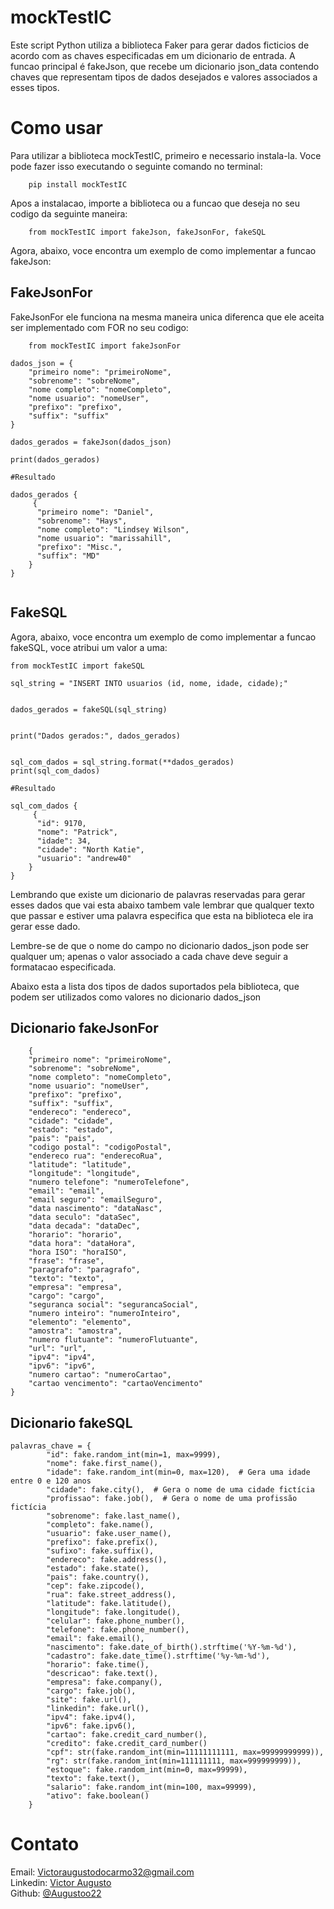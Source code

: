 
# mockTestIC
Este script Python utiliza a biblioteca Faker para gerar dados ficticios de acordo com as chaves especificadas em um dicionario de entrada. A funcao principal é fakeJson, que recebe um dicionario json_data contendo chaves que representam tipos de dados desejados e valores associados a esses tipos.


# Como usar

Para utilizar a biblioteca mockTestIC, primeiro e necessario instala-la. Voce pode fazer isso executando o seguinte comando no terminal: 

``` 
    pip install mockTestIC
```

Apos a instalacao, importe a biblioteca ou a funcao que deseja no seu codigo da seguinte maneira:

``` 
    from mockTestIC import fakeJson, fakeJsonFor, fakeSQL
```

Agora, abaixo, voce encontra um exemplo de como implementar a funcao fakeJson:

## FakeJsonFor

FakeJsonFor ele funciona na mesma maneira unica diferenca que ele aceita ser implementado com FOR no seu codigo:

```
    from mockTestIC import fakeJsonFor  

dados_json = {
    "primeiro nome": "primeiroNome",
    "sobrenome": "sobreNome",
    "nome completo": "nomeCompleto",
    "nome usuario": "nomeUser",
    "prefixo": "prefixo",
    "suffix": "suffix"
}

dados_gerados = fakeJson(dados_json)

print(dados_gerados)

#Resultado

dados_gerados {
     {
      "primeiro nome": "Daniel",
      "sobrenome": "Hays",
      "nome completo": "Lindsey Wilson",
      "nome usuario": "marissahill",
      "prefixo": "Misc.",
      "suffix": "MD"
    }
}


```

## FakeSQL 
Agora, abaixo, voce encontra um exemplo de como implementar a funcao fakeSQL, voce atribui um valor a uma:

```
from mockTestIC import fakeSQL  

sql_string = "INSERT INTO usuarios (id, nome, idade, cidade);"


dados_gerados = fakeSQL(sql_string)


print("Dados gerados:", dados_gerados)


sql_com_dados = sql_string.format(**dados_gerados)
print(sql_com_dados)

#Resultado

sql_com_dados {
     {
      "id": 9170,
      "nome": "Patrick",
      "idade": 34,
      "cidade": "North Katie",
      "usuario": "andrew40"
    }
}
```
Lembrando que existe um dicionario de palavras reservadas para gerar esses dados que vai esta abaixo tambem vale lembrar que qualquer texto que passar e estiver uma palavra especifica que esta na biblioteca ele ira gerar esse dado.


Lembre-se de que o nome do campo no dicionario dados_json pode ser qualquer um; apenas o valor associado a cada chave deve seguir a formatacao especificada.

Abaixo esta a lista dos tipos de dados suportados pela biblioteca, que podem ser utilizados como valores no dicionario dados_json

## Dicionario fakeJsonFor 

```
    {
    "primeiro nome": "primeiroNome",
    "sobrenome": "sobreNome",
    "nome completo": "nomeCompleto",
    "nome usuario": "nomeUser",
    "prefixo": "prefixo",
    "suffix": "suffix",
    "endereco": "endereco",
    "cidade": "cidade",
    "estado": "estado",
    "pais": "pais",
    "codigo postal": "codigoPostal",
    "endereco rua": "enderecoRua",
    "latitude": "latitude",
    "longitude": "longitude",
    "numero telefone": "numeroTelefone",
    "email": "email",
    "email seguro": "emailSeguro",
    "data nascimento": "dataNasc",
    "data seculo": "dataSec",
    "data decada": "dataDec",
    "horario": "horario",
    "data hora": "dataHora",
    "hora ISO": "horaISO",
    "frase": "frase",
    "paragrafo": "paragrafo",
    "texto": "texto",
    "empresa": "empresa",
    "cargo": "cargo",
    "seguranca social": "segurancaSocial",
    "numero inteiro": "numeroInteiro",
    "elemento": "elemento",
    "amostra": "amostra",
    "numero flutuante": "numeroFlutuante",
    "url": "url",
    "ipv4": "ipv4",
    "ipv6": "ipv6",
    "numero cartao": "numeroCartao",
    "cartao vencimento": "cartaoVencimento"
}
```

## Dicionario fakeSQL 

```
palavras_chave = {
        "id": fake.random_int(min=1, max=9999),
        "nome": fake.first_name(),
        "idade": fake.random_int(min=0, max=120),  # Gera uma idade entre 0 e 120 anos
        "cidade": fake.city(),  # Gera o nome de uma cidade fictícia
        "profissao": fake.job(),  # Gera o nome de uma profissão fictícia
        "sobrenome": fake.last_name(),
        "completo": fake.name(),
        "usuario": fake.user_name(),
        "prefixo": fake.prefix(),
        "sufixo": fake.suffix(),
        "endereco": fake.address(),
        "estado": fake.state(),
        "pais": fake.country(),
        "cep": fake.zipcode(),
        "rua": fake.street_address(),
        "latitude": fake.latitude(),
        "longitude": fake.longitude(),
        "celular": fake.phone_number(),
        "telefone": fake.phone_number(),
        "email": fake.email(),
        "nascimento": fake.date_of_birth().strftime('%Y-%m-%d'), 
        "cadastro": fake.date_time().strftime('%y-%m-%d'),
        "horario": fake.time(),
        "descricao": fake.text(),
        "empresa": fake.company(),
        "cargo": fake.job(),
        "site": fake.url(),
        "linkedin": fake.url(),
        "ipv4": fake.ipv4(),
        "ipv6": fake.ipv6(),
        "cartao": fake.credit_card_number(),
        "credito": fake.credit_card_number()
        "cpf": str(fake.random_int(min=11111111111, max=99999999999)),
        "rg": str(fake.random_int(min=111111111, max=999999999)),
        "estoque": fake.random_int(min=0, max=99999),
        "texto": fake.text(),
        "salario": fake.random_int(min=100, max=99999),
        "ativo": fake.boolean()
    }
```


# Contato 

Email: Victoraugustodocarmo32@gmail.com<br> 
Linkedin: [Victor Augusto](https://www.linkedin.com/in/victor-augusto-2b01a71a6/)<br>
Github: [@Augustoo22](https://github.com/Augustoo22)<br>
